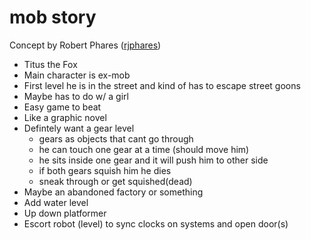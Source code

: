 # mob story
Concept by Robert Phares ([rjphares](https://github.com/rjphares))

* Titus the Fox
* Main character is ex-mob
* First level he is in the street and kind of has to escape street goons
* Maybe has to do w/ a girl
* Easy game to beat
* Like a graphic novel
* Defintely want a gear level
  - gears as objects that cant go through
  - he can touch one gear at a time (should move him)
  - he sits inside one gear and it will push him to other side
  - if both gears squish him he dies
  - sneak through or get squished(dead)
* Maybe an abandoned factory or something
* Add water level
* Up down platformer
* Escort robot (level) to sync clocks on systems and open door(s)
